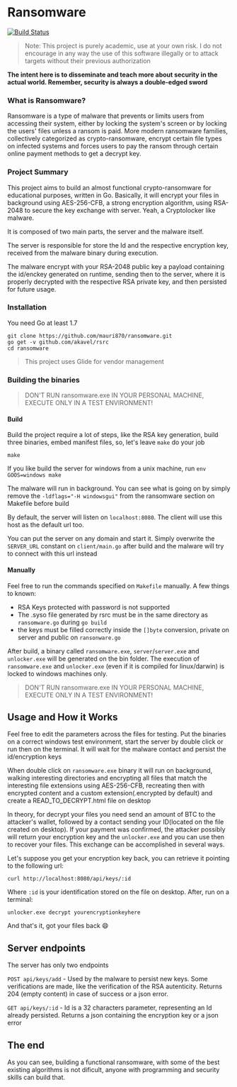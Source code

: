 # Ransomware

[![Build Status](https://travis-ci.org/mauri870/ransomware.svg?branch=master)](https://travis-ci.org/mauri870/ransomware)

> Note: This project is purely academic, use at your own risk. I do not encourage in any way the use of this software illegally or to attack targets without their previous authorization

**The intent here is to disseminate and teach more about security in the actual world. Remember, security is always a double-edged sword**

### What is Ransomware?
Ransomware is a type of malware that prevents or limits users from accessing their system, either by locking the system's screen or by locking the users' files unless a ransom is paid. More modern ransomware families, collectively categorized as crypto-ransomware, encrypt certain file types on infected systems and forces users to pay the ransom through certain online payment methods to get a decrypt key.

### Project Summary
This project aims to build an almost functional crypto-ransomware for educational purposes, written in Go. Basically, it will encrypt your files in background using AES-256-CFB, a strong encryption algorithm, using RSA-2048 to secure the key exchange with server. Yeah, a Cryptolocker like malware.

It is composed of two main parts, the server and the malware itself.

The server is responsible for store the Id and the respective encryption key, received from the malware binary during execution.

The malware encrypt with your RSA-2048 public key a payload containing the id/enckey generated on runtime, sending then to the server, where it is properly decrypted with the respective RSA private key, and then persisted for future usage.

### Installation

You need Go at least 1.7

```
git clone https://github.com/mauri870/ransomware.git
go get -v github.com/akavel/rsrc
cd ransomware
```
> This project uses Glide for vendor management

### Building the binaries

> DON'T RUN ransomware.exe IN YOUR PERSONAL MACHINE, EXECUTE ONLY IN A TEST ENVIRONMENT!

#### Build

Build the project require a lot of steps, like the RSA key generation, build three binaries, embed manifest files, so, let's leave `make` do your job
```
make
```
If you like build the server for windows from a unix machine, run `env GOOS=windows make`

The malware will run in background. You can see what is going on by simply remove the `-ldflags="-H windowsgui"` from the ransomware section on Makefile before build

By default, the server will listen on `localhost:8080`. The client will use this host as the default url too. 

You can put the server on any domain and start it. Simply overwrite the `SERVER_URL` constant on `client/main.go` after build and the malware will try to connect with this url instead

#### Manually
Feel free to run the commands specified on `Makefile` manually.
A few things to known:
 - RSA Keys protected with password is not supported
 - The .syso file generated by rsrc must be in the same directory as `ransomware.go` during `go build`
 - the keys must be filled correctly inside the `[]byte` conversion, private on server and public on `ransonware.go`

After build, a binary called `ransomware.exe`, `server`/`server.exe` and `unlocker.exe` will be generated on the bin folder. The execution of `ransomware.exe` and `unlocker.exe` (even if it is compiled for linux/darwin) is locked to windows machines only.

> DON'T RUN ransomware.exe IN YOUR PERSONAL MACHINE, EXECUTE ONLY IN A TEST ENVIRONMENT!

## Usage and How it Works
Feel free to edit the parameters across the files for testing.
Put the binaries on a correct windows test environment, start the server by double click or run then on the terminal.
It will wait for the malware contact and persist the id/encryption keys

When double click on `ransomware.exe` binary it will run on background, walking interesting directories and encrypting all files that match the interesting file extensions using AES-256-CFB, recreating then with encrypted content and a custom extension(.encrypted by default) and create a READ_TO_DECRYPT.html file on desktop

In theory, for decrypt your files you need send an amount of BTC to the attacker's wallet, followed by a contact sending your ID(located on the file created on desktop). If your payment was confirmed, the attacker possibly will return your encryption key and the `unlocker.exe` and you can use then to recover your files. This exchange can be accomplished in several ways.

Let's suppose you get your encryption key back, you can retrieve it pointing to the following url:

```
curl http://localhost:8080/api/keys/:id
```
Where `:id` is your identification stored on the file on desktop. After, run on a terminal:

```
unlocker.exe decrypt yourencryptionkeyhere
```
And that's it, got your files back :smile:

## Server endpoints

The server has only two endpoints

`POST api/keys/add` - Used by the malware to persist new keys. Some verifications are made, like the verification of the RSA autenticity. Returns 204 (empty content) in case of success or a json error.

`GET api/keys/:id` - Id is a 32 characters parameter, representing an Id already persisted. Returns a json containing the encryption key or a json error

## The end

As you can see, building a functional ransomware, with some of the best existing algorithms is not dificult, anyone with programming and security skills can build that.
